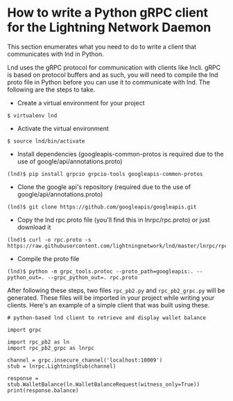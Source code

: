 # How to write a Python gRPC client for the Lightning Network Daemon #

This section enumerates what you need to do to write a client that communicates with lnd in Python.

Lnd uses the gRPC protocol for communication with clients like lncli. gRPC is based on protocol buffers
and as such, you will need to compile the lnd proto file in Python before you can use it to communicate with
lnd. The following are the steps to take.

* Create a virtual environment for your project
```
$ virtualenv lnd
```
* Activate the virtual environment
```
$ source lnd/bin/activate
```
* Install dependencies (googleapis-common-protos is required due to the use of google/api/annotations.proto)
```
(lnd)$ pip install grpcio grpcio-tools googleapis-common-protos
```
* Clone the google api's repository (required due to the use of google/api/annotations.proto)
```
(lnd)$ git clone https://github.com/googleapis/googleapis.git
```
* Copy the lnd rpc.proto file (you'll find this in lnrpc/rpc.proto) or just download it
```
(lnd)$ curl -o rpc.proto -s https://raw.githubusercontent.com/lightningnetwork/lnd/master/lnrpc/rpc.proto
```
* Compile the proto file
```
(lnd)$ python -m grpc_tools.protoc --proto_path=googleapis:. --python_out=. --grpc_python_out=. rpc.proto
```

After following these steps, two files `rpc_pb2.py` and `rpc_pb2_grpc.py` will be generated. These files will be
imported in your project while writing your clients. Here's an example of a simple client that was built using these.

```
# python-based lnd client to retrieve and display wallet balance

import grpc

import rpc_pb2 as ln
import rpc_pb2_grpc as lnrpc

channel = grpc.insecure_channel('localhost:10009')
stub = lnrpc.LightningStub(channel)

response = stub.WalletBalance(ln.WalletBalanceRequest(witness_only=True))
print(response.balance)
```
